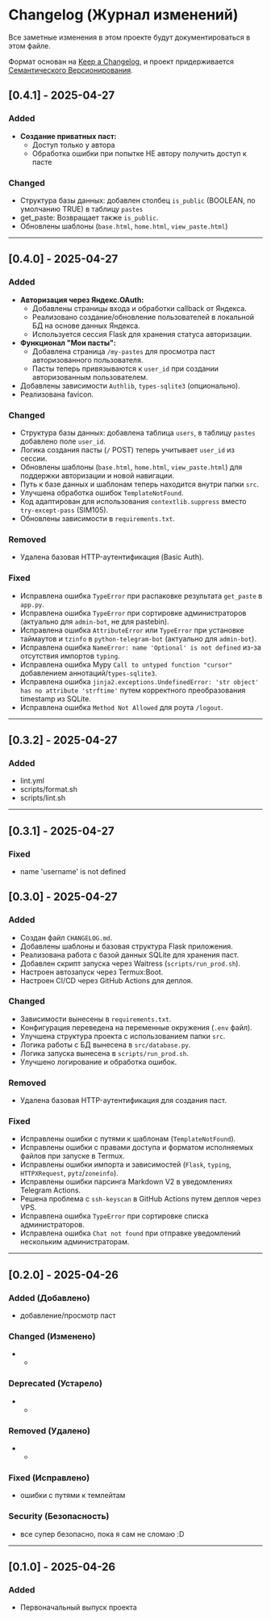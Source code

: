 # Changelog (Журнал изменений)

Все заметные изменения в этом проекте будут документироваться в этом файле.

Формат основан на [Keep a Changelog](https://keepachangelog.com/ru/1.0.0/),
и проект придерживается [Семантического Версионирования](https://semver.org/spec/v2.0.0.html).


## [0.4.1] - 2025-04-27

### Added
- **Создание приватных паст:**
    - Доступ только у автора
    - Обработка ошибки при попытке НЕ автору получить доступ к пасте

### Changed
- Структура базы данных: добавлен столбец `is_public` (BOOLEAN, по умолчанию TRUE) в таблицу `pastes`
- get_paste: Возвращает также `is_public`.
- Обновлены шаблоны (`base.html`, `home.html`, `view_paste.html`) 

---

## [0.4.0] - 2025-04-27

### Added
- **Авторизация через Яндекс.OAuth:**
    - Добавлены страницы входа и обработки callback от Яндекса.
    - Реализовано создание/обновление пользователей в локальной БД на основе данных Яндекса.
    - Используется сессия Flask для хранения статуса авторизации.
- **Функционал "Мои пасты":**
    - Добавлена страница `/my-pastes` для просмотра паст авторизованного пользователя.
    - Пасты теперь привязываются к `user_id` при создании авторизованным пользователем.
- Добавлены зависимости `Authlib`, `types-sqlite3` (опционально).
- Реализована favicon.

### Changed
- Структура базы данных: добавлена таблица `users`, в таблицу `pastes` добавлено поле `user_id`.
- Логика создания пасты (`/` POST) теперь учитывает `user_id` из сессии.
- Обновлены шаблоны (`base.html`, `home.html`, `view_paste.html`) для поддержки авторизации и новой навигации.
- Путь к базе данных и шаблонам теперь находится внутри папки `src`.
- Улучшена обработка ошибок `TemplateNotFound`.
- Код адаптирован для использования `contextlib.suppress` вместо `try-except-pass` (SIM105).
- Обновлены зависимости в `requirements.txt`.

### Removed
- Удалена базовая HTTP-аутентификация (Basic Auth).

### Fixed
- Исправлена ошибка `TypeError` при распаковке результата `get_paste` в `app.py`.
- Исправлена ошибка `TypeError` при сортировке администраторов (актуально для `admin-bot`, не для pastebin).
- Исправлена ошибка `AttributeError` или `TypeError` при установке таймаутов и `tzinfo` в `python-telegram-bot` (актуально для `admin-bot`).
- Исправлена ошибка `NameError: name 'Optional' is not defined` из-за отсутствия импортов `typing`.
- Исправлена ошибка Mypy `Call to untyped function "cursor"` добавлением аннотаций/`types-sqlite3`.
- Исправлена ошибка `jinja2.exceptions.UndefinedError: 'str object' has no attribute 'strftime'` путем корректного преобразования timestamp из SQLite.
- Исправлена ошибка `Method Not Allowed` для роута `/logout`.

---

## [0.3.2] - 2025-04-27

### Added
- lint.yml
- scripts/format.sh
- scripts/lint.sh

---

## [0.3.1] - 2025-04-27

### Fixed
- name 'username' is not defined

## [0.3.0] - 2025-04-27

### Added
- Создан файл `CHANGELOG.md`.
- Добавлены шаблоны и базовая структура Flask приложения.
- Реализована работа с базой данных SQLite для хранения паст.
- Добавлен скрипт запуска через Waitress (`scripts/run_prod.sh`).
- Настроен автозапуск через Termux:Boot.
- Настроен CI/CD через GitHub Actions для деплоя.

### Changed
- Зависимости вынесены в `requirements.txt`.
- Конфигурация переведена на переменные окружения (`.env` файл).
- Улучшена структура проекта с использованием папки `src`.
- Логика работы с БД вынесена в `src/database.py`.
- Логика запуска вынесена в `scripts/run_prod.sh`.
- Улучшено логирование и обработка ошибок.

### Removed
- Удалена базовая HTTP-аутентификация для создания паст.

### Fixed
- Исправлены ошибки с путями к шаблонам (`TemplateNotFound`).
- Исправлены ошибки с правами доступа и форматом исполняемых файлов при запуске в Termux.
- Исправлены ошибки импорта и зависимостей (`Flask`, `typing`, `HTTPXRequest`, `pytz`/`zoneinfo`).
- Исправлены ошибки парсинга Markdown V2 в уведомлениях Telegram Actions.
- Решена проблема с `ssh-keyscan` в GitHub Actions путем деплоя через VPS.
- Исправлена ошибка `TypeError` при сортировке списка администраторов.
- Исправлена ошибка `Chat not found` при отправке уведомлений нескольким администраторам.

---

## [0.2.0] - 2025-04-26

### Added (Добавлено)
*   добавление/просмотр паст

### Changed (Изменено)
*   -

### Deprecated (Устарело)
*   -

### Removed (Удалено)
*   -

### Fixed (Исправлено)
*   ошибки с путями к темлейтам

### Security (Безопасность)
*   все супер безопасно, пока я сам не сломаю :D 

---

## [0.1.0] - 2025-04-26

### Added
*   Первоначальный выпуск проекта
